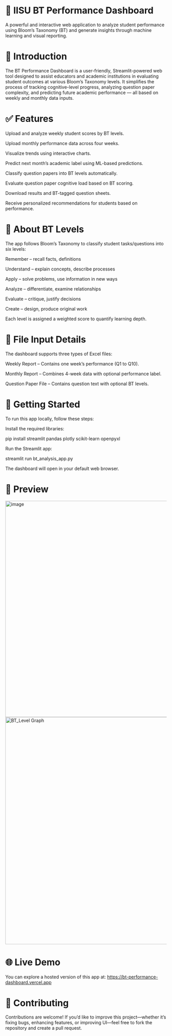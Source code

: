 # 📘 IISU BT Performance Dashboard
A powerful and interactive web application to analyze student performance using Bloom’s Taxonomy (BT) and generate insights through machine learning and visual reporting.

# 📖 Introduction
The BT Performance Dashboard is a user-friendly, Streamlit-powered web tool designed to assist educators and academic institutions in evaluating student outcomes at various Bloom’s Taxonomy levels. It simplifies the process of tracking cognitive-level progress, analyzing question paper complexity, and predicting future academic performance — all based on weekly and monthly data inputs.

# ✅ Features
Upload and analyze weekly student scores by BT levels.

Upload monthly performance data across four weeks.

Visualize trends using interactive charts.

Predict next month’s academic label using ML-based predictions.

Classify question papers into BT levels automatically.

Evaluate question paper cognitive load based on BT scoring.

Download results and BT-tagged question sheets.

Receive personalized recommendations for students based on performance.

# 🧠 About BT Levels
The app follows Bloom’s Taxonomy to classify student tasks/questions into six levels:

Remember – recall facts, definitions

Understand – explain concepts, describe processes

Apply – solve problems, use information in new ways

Analyze – differentiate, examine relationships

Evaluate – critique, justify decisions

Create – design, produce original work

Each level is assigned a weighted score to quantify learning depth.

# 📁 File Input Details
The dashboard supports three types of Excel files:

Weekly Report – Contains one week’s performance (Q1 to Q10).

Monthly Report – Combines 4-week data with optional performance label.

Question Paper File – Contains question text with optional BT levels.

# 🚀 Getting Started
To run this app locally, follow these steps:

Install the required libraries:

pip install streamlit pandas plotly scikit-learn openpyxl

Run the Streamlit app:

streamlit run bt_analysis_app.py

The dashboard will open in your default web browser.

# 📸 Preview

<img width="1777" height="673" alt="image" src="https://github.com/user-attachments/assets/1c75bd73-7d04-4073-9b91-13c493571aaa" />

<img width="1741" height="707" alt="BT_Level Graph" src="https://github.com/user-attachments/assets/7469c719-ff91-4091-b935-d061a8686817" />


# 🌐 Live Demo
You can explore a hosted version of this app at:
https://bt-performance-dashboard.vercel.app


# 🤝 Contributing
Contributions are welcome! If you’d like to improve this project—whether it’s fixing bugs, enhancing features, or improving UI—feel free to fork the repository and create a pull request.

